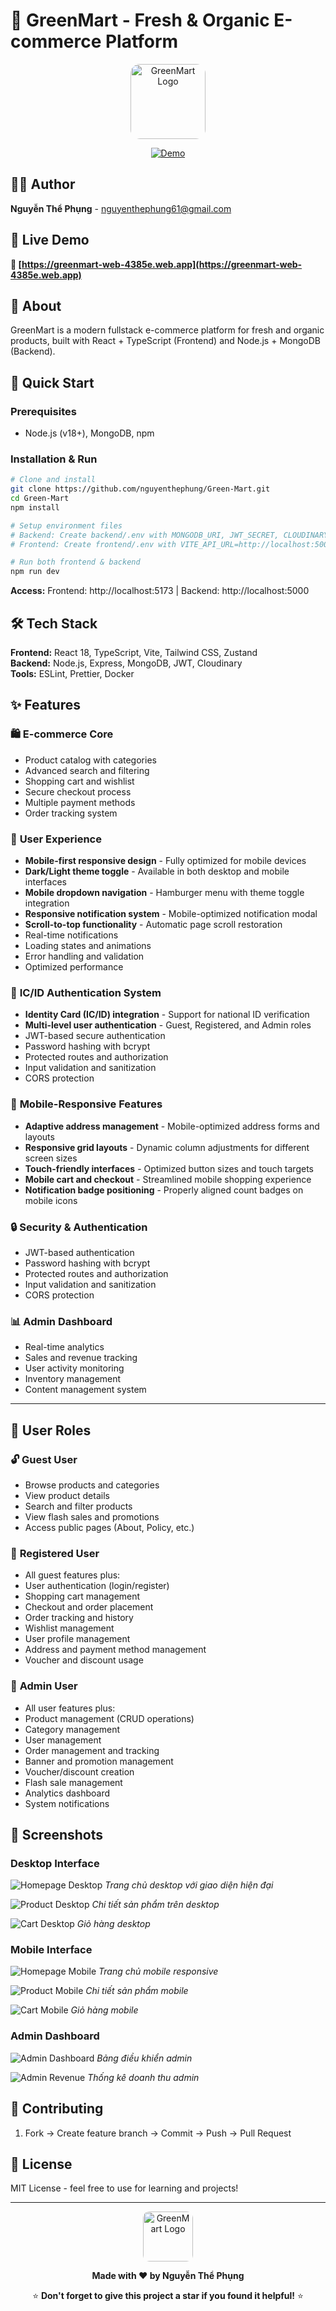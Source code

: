 # 🛒 GreenMart - Fresh & Organic E-commerce Platform

<div align="center">
  <img src="./frontend/public/logo.jpg" alt="GreenMart Logo" width="120" height="120" style="border-radius: 15px;" />
  
  [![Demo](https://img.shields.io/badge/🌐_Live_Demo-Visit_GreenMart-green?style=for-the-badge)](https://greenmart-web-4385e.web.app/)
</div>

## 👨‍💻 Author
**Nguyễn Thể Phụng** - [nguyenthephung61@gmail.com](mailto:nguyenthephung61@gmail.com)

## 🌟 Live Demo
**🔗 [https://greenmart-web-4385e.web.app](https://greenmart-web-4385e.web.app)**

## 📖 About
GreenMart is a modern fullstack e-commerce platform for fresh and organic products, built with React + TypeScript (Frontend) and Node.js + MongoDB (Backend).

## 🚀 Quick Start

### Prerequisites
- Node.js (v18+), MongoDB, npm

### Installation & Run
```bash
# Clone and install
git clone https://github.com/nguyenthephung/Green-Mart.git
cd Green-Mart
npm install

# Setup environment files
# Backend: Create backend/.env with MONGODB_URI, JWT_SECRET, CLOUDINARY config
# Frontend: Create frontend/.env with VITE_API_URL=http://localhost:5000/api

# Run both frontend & backend
npm run dev
```

**Access:** Frontend: http://localhost:5173 | Backend: http://localhost:5000

## 🛠️ Tech Stack
**Frontend:** React 18, TypeScript, Vite, Tailwind CSS, Zustand  
**Backend:** Node.js, Express, MongoDB, JWT, Cloudinary  
**Tools:** ESLint, Prettier, Docker

## ✨ Features

### 🛍️ **E-commerce Core**
- Product catalog with categories
- Advanced search and filtering
- Shopping cart and wishlist
- Secure checkout process
- Multiple payment methods
- Order tracking system

### 🎨 **User Experience**
- **Mobile-first responsive design** - Fully optimized for mobile devices
- **Dark/Light theme toggle** - Available in both desktop and mobile interfaces
- **Mobile dropdown navigation** - Hamburger menu with theme toggle integration
- **Responsive notification system** - Mobile-optimized notification modal
- **Scroll-to-top functionality** - Automatic page scroll restoration
- Real-time notifications
- Loading states and animations
- Error handling and validation
- Optimized performance

### 🔐 **IC/ID Authentication System**
- **Identity Card (IC/ID) integration** - Support for national ID verification
- **Multi-level user authentication** - Guest, Registered, and Admin roles
- JWT-based secure authentication
- Password hashing with bcrypt
- Protected routes and authorization
- Input validation and sanitization
- CORS protection

### 📱 **Mobile-Responsive Features**
- **Adaptive address management** - Mobile-optimized address forms and layouts
- **Responsive grid layouts** - Dynamic column adjustments for different screen sizes
- **Touch-friendly interfaces** - Optimized button sizes and touch targets
- **Mobile cart and checkout** - Streamlined mobile shopping experience
- **Notification badge positioning** - Properly aligned count badges on mobile icons

### 🔒 **Security & Authentication**
- JWT-based authentication
- Password hashing with bcrypt
- Protected routes and authorization
- Input validation and sanitization
- CORS protection

### 📊 **Admin Dashboard**
- Real-time analytics
- Sales and revenue tracking
- User activity monitoring
- Inventory management
- Content management system

---

## 👥 User Roles 

### 🔓 **Guest User**
- Browse products and categories
- View product details
- Search and filter products
- View flash sales and promotions
- Access public pages (About, Policy, etc.)

### 👤 **Registered User** 
- All guest features plus:
- User authentication (login/register)
- Shopping cart management
- Checkout and order placement
- Order tracking and history
- Wishlist management
- User profile management
- Address and payment method management
- Voucher and discount usage

### 👑 **Admin User**
- All user features plus:
- Product management (CRUD operations)
- Category management
- User management
- Order management and tracking
- Banner and promotion management
- Voucher/discount creation
- Flash sale management
- Analytics dashboard
- System notifications

## 📸 Screenshots

### Desktop Interface
![Homepage Desktop](./sreenshot/home_desktop.png)
*Trang chủ desktop với giao diện hiện đại*

![Product Desktop](./sreenshot/product_desktop.png) 
*Chi tiết sản phẩm trên desktop*

![Cart Desktop](./sreenshot/cart_desktop.png)
*Giỏ hàng desktop*

### Mobile Interface  
![Homepage Mobile](./sreenshot/home_moblie.jpg)
*Trang chủ mobile responsive*

![Product Mobile](./sreenshot/product_moblie.jpg)
*Chi tiết sản phẩm mobile*

![Cart Mobile](./sreenshot/cart_moblie.jpg) 
*Giỏ hàng mobile*

### Admin Dashboard
![Admin Dashboard](./sreenshot/admin_dashboard.png)
*Bảng điều khiển admin*

![Admin Revenue](./sreenshot/admin_revenue.png)
*Thống kê doanh thu admin*

## 🤝 Contributing
1. Fork → Create feature branch → Commit → Push → Pull Request

## 📄 License
MIT License - feel free to use for learning and projects!

---

<div align="center">
  <img src="./frontend/public/logo.jpg" alt="GreenMart Logo" width="80" height="80" style="border-radius: 10px;" />
  
  **Made with ❤️ by Nguyễn Thể Phụng**
  
  ⭐ **Don't forget to give this project a star if you found it helpful!** ⭐
</div>